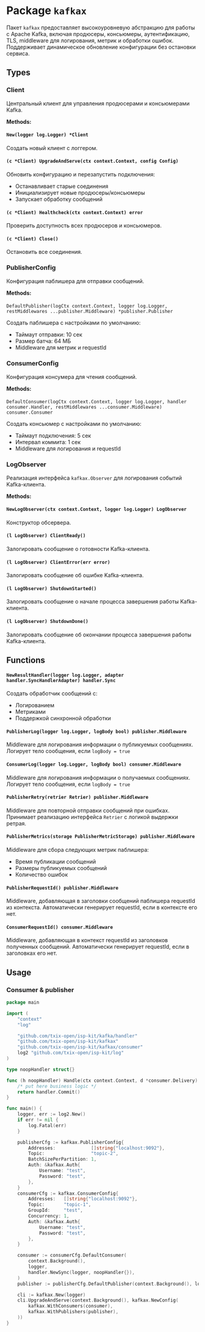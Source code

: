 # Package `kafkax`

Пакет `kafkax` предоставляет высокоуровневую абстракцию для работы с Apache Kafka, включая продюсеры, консьюмеры,
аутентификацию, TLS, middleware для логирования, метрик и обработки ошибок. Поддерживает динамическое обновление
конфигурации без остановки сервиса.

## Types

### Client

Центральный клиент для управления продюсерами и консьюмерами Kafka.

**Methods:**

#### `New(logger log.Logger) *Client`

Создать новый клиент с логгером.

#### `(c *Client) UpgradeAndServe(ctx context.Context, config Config)`

Обновить конфигурацию и перезапустить подключения:

- Останавливает старые соединения
- Инициализирует новые продюсеры/консьюмеры
- Запускает обработку сообщений

#### `(c *Client) Healthcheck(ctx context.Context) error`

Проверить доступность всех продюсеров и консьюмеров.

#### `(c *Client) Close()`

Остановить все соединения.

### PublisherConfig

Конфигурация паблишера для отправки сообщений.

**Methods:**

####

`DefaultPublisher(logCtx context.Context, logger log.Logger, restMiddlewares ...publisher.Middleware) *publisher.Publisher`

Создать паблишера с настройками по умолчанию:

- Таймаут отправки: 10 сек
- Размер батча: 64 МБ
- Middleware для метрик и requestId

### ConsumerConfig

Конфигурация консумера для чтения сообщений.

**Methods:**

####

`DefaultConsumer(logCtx context.Context, logger log.Logger, handler consumer.Handler, restMiddlewares ...consumer.Middleware) consumer.Consumer`

Создать консьюмер с настройками по умолчанию:

- Таймаут подключения: 5 сек
- Интервал коммита: 1 сек
- Middleware для логирования и requestId

### LogObserver

Реализация интерфейса `kafkax.Observer` для логирования событий Kafka-клиента.

**Methods:**

#### `NewLogObserver(ctx context.Context, logger log.Logger) LogObserver`

Конструктор обсервера.

#### `(l LogObserver) ClientReady()`

Залогировать сообщение о готовности Kafka-клиента.

#### `(l LogObserver) ClientError(err error)`

Залогировать сообщение об ошибке Kafka-клиента.

#### `(l LogObserver) ShutdownStarted()`

Залогировать сообщение о начале процесса завершения работы Kafka-клиента.

#### `(l LogObserver) ShutdownDone()`

Залогировать сообщение об окончании процесса завершения работы Kafka-клиента.

## Functions

#### `NewResultHandler(logger log.Logger, adapter handler.SyncHandlerAdapter) handler.Sync`

Создать обработчик сообщений с:

- Логированием
- Метриками
- Поддержкой синхронной обработки

#### `PublisherLog(logger log.Logger, logBody bool) publisher.Middleware`

Middleware для логирования информации о публикуемых сообщениях. Логирует тело сообщения, если `logBody = true`

#### `ConsumerLog(logger log.Logger, logBody bool) consumer.Middleware`

Middleware для логирования информации о получаемых сообщениях. Логирует тело сообщения, если `logBody = true`

#### `PublisherRetry(retrier Retrier) publisher.Middleware`

Middleware для повторной отправки сообщений при ошибках. Принимает реализацию интерфейса `Retrier` с логикой выдержки
ретрая.

#### `PublisherMetrics(storage PublisherMetricStorage) publisher.Middleware`

Middleware для сбора следующих метрик паблишера:

- Время публикации сообщений
- Размеры публикуемых сообщений
- Количество ошибок

#### `PublisherRequestId() publisher.Middleware`

Middleware, добавляющая в заголовки сообщений паблишера requestId из контекста. Автоматически генерирует requestId, если
в контексте его нет.

#### `ConsumerRequestId() consumer.Middleware`

Middleware, добавляющая в контекст requestId из заголовков полученных сообщений. Автоматически генерирует requestId,
если в заголовках его нет.

## Usage

### Consumer & publisher

```go
package main

import (
	"context"
	"log"

	"github.com/txix-open/isp-kit/kafka/handler"
	"github.com/txix-open/isp-kit/kafkax"
	"github.com/txix-open/isp-kit/kafkax/consumer"
	log2 "github.com/txix-open/isp-kit/log"
)

type noopHandler struct{}

func (h noopHandler) Handle(ctx context.Context, d *consumer.Delivery) handler.Result {
	/* put here business logic */
	return handler.Commit()
}

func main() {
	logger, err := log2.New()
	if err != nil {
		log.Fatal(err)
	}

	publisherCfg := kafkax.PublisherConfig{
		Addresses:             []string{"localhost:9092"},
		Topic:                 "topic-2",
		BatchSizePerPartition: 1,
		Auth: &kafkax.Auth{
			Username: "test",
			Password: "test",
		},
	}
	consumerCfg := kafkax.ConsumerConfig{
		Addresses:   []string{"localhost:9092"},
		Topic:       "topic-1",
		GroupId:     "test",
		Concurrency: 1,
		Auth: &kafkax.Auth{
			Username: "test",
			Password: "test",
		},
	}

	consumer := consumerCfg.DefaultConsumer(
		context.Background(),
		logger,
		handler.NewSync(logger, noopHandler{}),
	)
	publisher := publisherCfg.DefaultPublisher(context.Background(), logger)

	cli := kafkax.New(logger)
	cli.UpgradeAndServe(context.Background(), kafkax.NewConfig(
		kafkax.WithConsumers(consumer),
		kafkax.WithPublishers(publisher),
	))
}

```